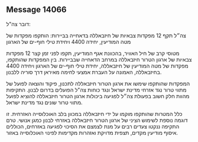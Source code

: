 ## Message 14066

דובר צה"ל: 

צה״ל תקף 12 מפקדות צבאיות של חיזבאללה בדאחייה בביירות: הותקפו מפקדות של מטה המודיעין, יחידה 4400 ויחידת טילי חוף-ים של הארגון

מטוסי קרב של חיל האוויר, בהכוונת אגף המודיעין, תקפו לפני זמן קצר 12 מפקדות צבאיות של ארגון הטרור חיזבאללה במרחב הדאחייה שבביירות.
בין המפקדות שהותקפו, מפקדות של מטה המודיעין של חיזבאללה, יחידת טילי חוף-ים של הארגון ויחידה 4400 בחיזבאללה, האמונה על העברת אמצעי לחימה מאיראן דרך סוריה ללבנון.

המפקדות שהותקפו שימשו את ארגון הטרור חיזבאללה לתכנון, פיקוד והוצאה לפועל של מתווי טרור נגד אזרחי מדינת ישראל ונגד כוחות צה"ל הפועלים בדרום לבנון.
התקיפות מהוות חלק חשוב בפעולת צה״ל לפגיעה ביכולות ארגון הטרור חיזבאללה להוציא לפועל מתווי טרור שונים נגד מדינת ישראל.

כלל המטרות שהותקפו מוקמו על ידי חיזבאללה במכוון בלב האוכלוסייה האזרחית. זו דוגמה נוספת לשימוש הציני של ארגון הטרור חיזבאללה באזרחי לבנון כמגן אנושי.
טרם התקיפה ננקטו צעדים רבים על מנת לצמצם את הסיכוי לפגיעה באזרחים, הכוללים איסוף מודיעין מקדים, תצפית מדויקת ואזהרות מקדימות לפינוי האוכלוסייה באזור.


